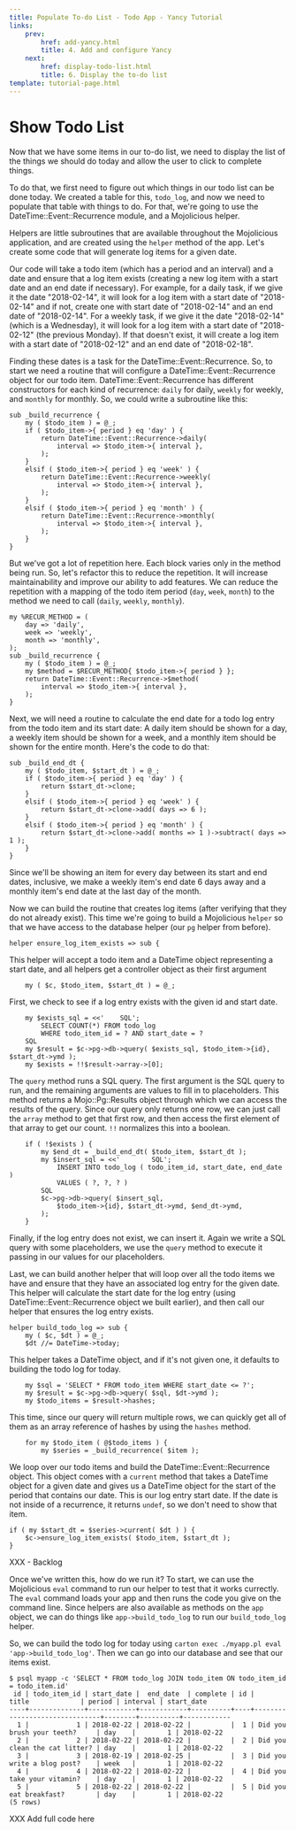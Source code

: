 ```yaml
---
title: Populate To-do List - Todo App - Yancy Tutorial
links:
    prev:
        href: add-yancy.html
        title: 4. Add and configure Yancy
    next:
        href: display-todo-list.html
        title: 6. Display the to-do list
template: tutorial-page.html
---
```


# Show Todo List

Now that we have some items in our to-do list, we need to display the list of
the things we should do today and allow the user to click to complete things.

To do that, we first need to figure out which things in our todo list
can be done today. We created a table for this, `todo_log`, and now we
need to populate that table with things to do. For that, we're going to
use the DateTime::Event::Recurrence module, and a Mojolicious helper.

Helpers are little subroutines that are available throughout the Mojolicious
application, and are created using the `helper` method of the app. Let's create
some code that will generate log items for a given date.

Our code will take a todo item (which has a period and an interval) and a date
and ensure that a log item exists (creating a new log item with a start date
and an end date if necessary).  For example, for a daily task, if we give it
the date "2018-02-14", it will look for a log item with a start date of
"2018-02-14" and if not, create one with start date of "2018-02-14" and an end
date of "2018-02-14".  For a weekly task, if we give it the date "2018-02-14"
(which is a Wednesday), it will look for a log item with a start date of
"2018-02-12" (the previous Monday). If that doesn't exist, it will create a log
item with a start date of "2018-02-12" and an end date of "2018-02-18".

Finding these dates is a task for the DateTime::Event::Recurrence. So, to start
we need a routine that will configure a DateTime::Event::Recurrence object for
our todo item. DateTime::Event::Recurrence has different constructors for each
kind of recurrence: `daily` for daily, `weekly` for weekly, and `monthly` for
monthly. So, we could write a subroutine like this:

    sub _build_recurrence {
        my ( $todo_item ) = @_;
        if ( $todo_item->{ period } eq 'day' ) {
            return DateTime::Event::Recurrence->daily(
                interval => $todo_item->{ interval },
            );
        }
        elsif ( $todo_item->{ period } eq 'week' ) {
            return DateTime::Event::Recurrence->weekly(
                interval => $todo_item->{ interval },
            );
        }
        elsif ( $todo_item->{ period } eq 'month' ) {
            return DateTime::Event::Recurrence->monthly(
                interval => $todo_item->{ interval },
            );
        }
    }

But we've got a lot of repetition here. Each block varies only in the method
being run. So, let's refactor this to reduce the repetition. It will increase
maintainability and improve our ability to add features. We can reduce the
repetition with a mapping of the todo item period (`day`, `week`, `month`) to
the method we need to call (`daily`, `weekly`, `monthly`).

    my %RECUR_METHOD = (
        day => 'daily',
        week => 'weekly',
        month => 'monthly',
    );
    sub _build_recurrence {
        my ( $todo_item ) = @_;
        my $method = $RECUR_METHOD{ $todo_item->{ period } };
        return DateTime::Event::Recurrence->$method(
            interval => $todo_item->{ interval },
        );
    }

Next, we will need a routine to calculate the end date for a todo log entry
from the todo item and its start date: A daily item should be shown for a day,
a weekly item should be shown for a week, and a monthly item should be shown
for the entire month. Here's the code to do that:

    sub _build_end_dt {
        my ( $todo_item, $start_dt ) = @_;
        if ( $todo_item->{ period } eq 'day' ) {
            return $start_dt->clone;
        }
        elsif ( $todo_item->{ period } eq 'week' ) {
            return $start_dt->clone->add( days => 6 );
        }
        elsif ( $todo_item->{ period } eq 'month' ) {
            return $start_dt->clone->add( months => 1 )->subtract( days => 1 );
        }
    }

Since we'll be showing an item for every day between its start and end dates,
inclusive, we make a weekly item's end date 6 days away and a monthly item's
end date at the last day of the month.

Now we can build the routine that creates log items (after verifying that they
do not already exist). This time we're going to build a Mojolicious `helper` so
that we have access to the database helper (our `pg` helper from before). 

    helper ensure_log_item_exists => sub {

This helper will accept a todo item and a DateTime object representing a start
date, and all helpers get a controller object as their first argument

        my ( $c, $todo_item, $start_dt ) = @_;

First, we check to see if a log entry exists with the given id and start date.

        my $exists_sql = <<'    SQL';
            SELECT COUNT(*) FROM todo_log
            WHERE todo_item_id = ? AND start_date = ?
        SQL
        my $result = $c->pg->db->query( $exists_sql, $todo_item->{id}, $start_dt->ymd );
        my $exists = !!$result->array->[0];

The `query` method runs a SQL query. The first argument is the SQL query to
run, and the remaining arguments are values to fill in to placeholders. This
method returns a Mojo::Pg::Results object through which we can access the
results of the query. Since our query only returns one row, we can just call
the `array` method to get that first row, and then access the first element of
that array to get our count. `!!` normalizes this into a boolean.

        if ( !$exists ) {
            my $end_dt = _build_end_dt( $todo_item, $start_dt );
            my $insert_sql = <<'        SQL';
                INSERT INTO todo_log ( todo_item_id, start_date, end_date )
                VALUES ( ?, ?, ? )
            SQL
            $c->pg->db->query( $insert_sql,
                $todo_item->{id}, $start_dt->ymd, $end_dt->ymd,
            );
        }

Finally, if the log entry does not exist, we can insert it. Again we write a
SQL query with some placeholders, we use the `query` method to execute it
passing in our values for our placeholders.

Last, we can build another helper that will loop over all the todo items we
have and ensure that they have an associated log entry for the given date. This
helper will calculate the start date for the log entry (using
DateTime::Event::Recurrence object we built earlier), and then call our helper
that ensures the log entry exists.

    helper build_todo_log => sub {
        my ( $c, $dt ) = @_;
        $dt //= DateTime->today;

This helper takes a DateTime object, and if it's not given one, it defaults to
building the todo log for today.

        my $sql = 'SELECT * FROM todo_item WHERE start_date <= ?';
        my $result = $c->pg->db->query( $sql, $dt->ymd );
        my $todo_items = $result->hashes;

This time, since our query will return multiple rows, we can quickly get all of
them as an array reference of hashes by using the `hashes` method.

        for my $todo_item ( @$todo_items ) {
            my $series = _build_recurrence( $item );

We loop over our todo items and build the DateTime::Event::Recurrence object.
This object comes with a `current` method that takes a DateTime object for a
given date and gives us a DateTime object for the start of the period that
contains our date. This is our log entry start date. If the date is not inside
of a recurrence, it returns `undef`, so we don't need to show that item.

    if ( my $start_dt = $series->current( $dt ) ) {
        $c->ensure_log_item_exists( $todo_item, $start_dt );
    }

XXX - Backlog

Once we've written this, how do we run it? To start, we can use the Mojolicious
`eval` command to run our helper to test that it works currectly. The `eval`
command loads your app and then runs the code you give on the command line.
Since helpers are also available as methods on the `app` object, we can do
things like `app->build_todo_log` to run our `build_todo_log` helper.

So, we can build the todo log for today using `carton exec ./myapp.pl eval
'app->build_todo_log'`. Then we can go into our database and see that our items
exist.

    $ psql myapp -c 'SELECT * FROM todo_log JOIN todo_item ON todo_item_id = todo_item.id'
     id | todo_item_id | start_date |  end_date  | complete | id |             title             | period | interval | start_date
    ----+--------------+------------+------------+----------+----+-------------------------------+--------+----------+------------
      1 |            1 | 2018-02-22 | 2018-02-22 |          |  1 | Did you brush your teeth?     | day    |        1 | 2018-02-22
      2 |            2 | 2018-02-22 | 2018-02-22 |          |  2 | Did you clean the cat litter? | day    |        1 | 2018-02-22
      3 |            3 | 2018-02-19 | 2018-02-25 |          |  3 | Did you write a blog post?    | week   |        1 | 2018-02-22
      4 |            4 | 2018-02-22 | 2018-02-22 |          |  4 | Did you take your vitamin?    | day    |        1 | 2018-02-22
      5 |            5 | 2018-02-22 | 2018-02-22 |          |  5 | Did you eat breakfast?        | day    |        1 | 2018-02-22
    (5 rows)


XXX Add full code here


